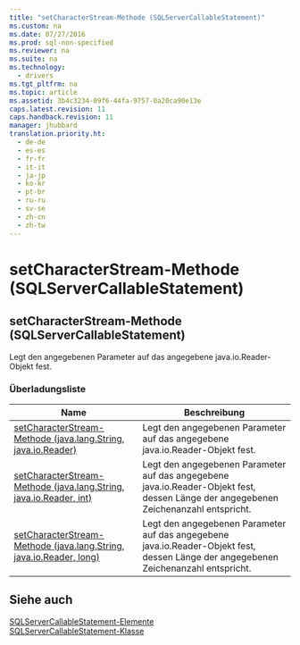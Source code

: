 ```yaml
---
title: "setCharacterStream-Methode (SQLServerCallableStatement)"
ms.custom: na
ms.date: 07/27/2016
ms.prod: sql-non-specified
ms.reviewer: na
ms.suite: na
ms.technology: 
  - drivers
ms.tgt_pltfrm: na
ms.topic: article
ms.assetid: 3b4c3234-09f6-44fa-9757-0a20ca90e13e
caps.latest.revision: 11
caps.handback.revision: 11
manager: jhubbard
translation.priority.ht: 
  - de-de
  - es-es
  - fr-fr
  - it-it
  - ja-jp
  - ko-kr
  - pt-br
  - ru-ru
  - sv-se
  - zh-cn
  - zh-tw
---
```

# setCharacterStream-Methode (SQLServerCallableStatement)
    
## setCharacterStream\-Methode \(SQLServerCallableStatement\)  
 Legt den angegebenen Parameter auf das angegebene java.io.Reader\-Objekt fest.  
  
### Überladungsliste  
  
|Name|Beschreibung|  
|----------|------------------|  
|[setCharacterStream-Methode &#40;java.lang.String, java.io.Reader&#41;](../content/setCharacterStream-Method--java.lang.String--java.io.Reader-.md)|Legt den angegebenen Parameter auf das angegebene java.io.Reader\-Objekt fest.|  
|[setCharacterStream-Methode &#40;java.lang.String, java.io.Reader, int&#41;](../content/setCharacterStream-Method--java.lang.String--java.io.Reader--int-.md)|Legt den angegebenen Parameter auf das angegebene java.io.Reader\-Objekt fest, dessen Länge der angegebenen Zeichenanzahl entspricht.|  
|[setCharacterStream-Methode &#40;java.lang.String, java.io.Reader, long&#41;](../content/setCharacterStream-Method--java.lang.String--java.io.Reader--long-.md)|Legt den angegebenen Parameter auf das angegebene java.io.Reader\-Objekt fest, dessen Länge der angegebenen Zeichenanzahl entspricht.|  
  
## Siehe auch  
 [SQLServerCallableStatement-Elemente](../content/SQLServerCallableStatement-Members.md)   
 [SQLServerCallableStatement-Klasse](../content/SQLServerCallableStatement-Class.md)  
  
  